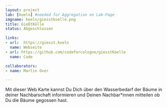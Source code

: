 ```yaml
---
layout: project
lab: [koeln] #needed for Aggregation on Lab-Page
imgname: koeln/giesstkoelle.png
title: GießtKölle
status: Abgeschlossen

links:
- url:  https://giesst.koeln
  name: Webseite
- url: https://github.com/codeforcologne/giesstKoelle
  name: Code

collaborators:
- name: Martin Over

---
```


Mit dieser Web Karte kannst Du Dich über den Wasserbedarf der Bäume in deiner Nachbarschaft informieren und Deinen Nachbar*innen mitteilen ob Du die Bäume gegossen hast.
